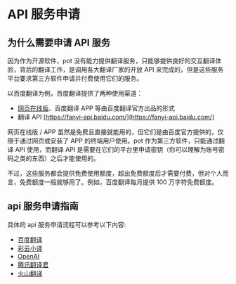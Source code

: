 # API 服务申请

## 为什么需要申请 API 服务

因为作为开源软件，pot 没有能力提供翻译服务，只能够提供良好的交互翻译体验，背后的翻译工作，是调用各大翻译厂家的开放 API 来完成的，但是这些服务平台要求第三方软件申请并付费使用它们的服务。

以百度翻译为例，百度翻译提供了两种使用渠道：

- [网页在线版](https://fanyi.baidu.com/)、百度翻译 APP 等由百度翻译官方出品的形式
- 翻译 API [https://fanyi-api.baidu.com/](https://fanyi-api.baidu.com/)

网页在线版 / APP 虽然是免费且直接就能用的，但它们是由百度官方提供的，仅限于通过网页或安装了 APP 的终端用户使用。pot 作为第三方软件，只能通过翻译 API 使用，而翻译 API 是需要在它们的平台里申请密钥（你可以理解为账号密码之类的东西）之后才能使用的。

不过，这些服务都会提供免费使用额度，超出免费额度后才需要付费，但对个人而言，免费额度一般就够用了。例如，百度翻译每月提供 100 万字符免费额度。

## api 服务申请指南

具体的 api 服务申请流程可以参考以下内容:

- [百度翻译](/docs/tutorial/api/baidu)
- [彩云小译](/docs/tutorial/api/caiyun)
- [OpenAI](/docs/tutorial/api/openai)
- [腾讯翻译君](/docs/tutorial/api/tencent)
- [火山翻译](/docs/tutorial/api/volcengine)
